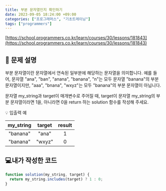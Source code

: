 ```yaml
---
title: 부분 문자열인지 확인하기
date: 2023-09-05 18:24:00 +09:00
categories: ["프로그래머스", "기초트레이닝"]
tags: ["programmers"]
---
```


[https://school.programmers.co.kr/learn/courses/30/lessons/181843](https://school.programmers.co.kr/learn/courses/30/lessons/181843)

## 📔 문제 설명

부분 문자열이란 문자열에서 연속된 일부분에 해당하는 문자열을 의미합니다. 예를 들어, 문자열 "ana", "ban", "anana", "banana", "n"는 모두 문자열 "banana"의 부분 문자열이지만, "aaa", "bnana", "wxyz"는 모두 "banana"의 부분 문자열이 아닙니다.

문자열 my_string과 target이 매개변수로 주어질 때, target이 문자열 my_string의 부분 문자열이라면 1을, 아니라면 0을 return 하는 solution 함수를 작성해 주세요.

💡 입출력 예

| my_string | target | result |
| :-------: | :----: | :----: |
| "banana"  | "ana"  |   1    |
| "banana"  | "wxyz" |   0    |

## 💻내가 작성한 코드

```js
function solution(my_string, target) {
  return my_string.includes(target) ? 1 : 0;
}
```
